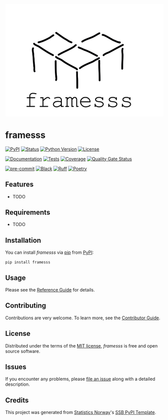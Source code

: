 <picture>
  <source media="(prefers-color-scheme: dark)" srcset="docs/_static/logo-dark-mode.png">
  <source media="(prefers-color-scheme: light)" srcset="docs/_static/logo-light-mode.png">
  <img alt="framesss logo" src="docs/_static/logo-light-mode.png">
</picture>

<!-- github-only-logo -->

# framesss

[![PyPI](https://img.shields.io/pypi/v/framesss.svg)][pypi status]
[![Status](https://img.shields.io/pypi/status/framesss.svg)][pypi status]
[![Python Version](https://img.shields.io/pypi/pyversions/framesss)][pypi status]
[![License](https://img.shields.io/pypi/l/framesss)][license]

[![Documentation](https://github.com/DanBeranek/framesss/actions/workflows/docs.yml/badge.svg)][documentation]
[![Tests](https://github.com/DanBeranek/framesss/actions/workflows/tests.yml/badge.svg)][tests]
[![Coverage](https://sonarcloud.io/api/project_badges/measure?project=DanBeranek_framesss&metric=coverage)][sonarcov]
[![Quality Gate Status](https://sonarcloud.io/api/project_badges/measure?project=DanBeranek_framesss&metric=alert_status)][sonarquality]

[![pre-commit](https://img.shields.io/badge/pre--commit-enabled-brightgreen?logo=pre-commit&logoColor=white)][pre-commit]
[![Black](https://img.shields.io/badge/code%20style-black-000000.svg)][black]
[![Ruff](https://img.shields.io/endpoint?url=https://raw.githubusercontent.com/astral-sh/ruff/main/assets/badge/v2.json)](https://github.com/astral-sh/ruff)
[![Poetry](https://img.shields.io/endpoint?url=https://python-poetry.org/badge/v0.json)][poetry]

[pypi status]: https://pypi.org/project/framesss/
[documentation]: https://DanBeranek.github.io/framesss
[tests]: https://github.com/DanBeranek/framesss/actions?workflow=Tests

[sonarcov]: https://sonarcloud.io/summary/overall?id=DanBeranek_framesss
[sonarquality]: https://sonarcloud.io/summary/overall?id=DanBeranek_framesss
[pre-commit]: https://github.com/pre-commit/pre-commit
[black]: https://github.com/psf/black
[poetry]: https://python-poetry.org/

## Features

- TODO

## Requirements

- TODO

## Installation

You can install _framesss_ via [pip] from [PyPI]:

```console
pip install framesss
```

## Usage

Please see the [Reference Guide] for details.

## Contributing

Contributions are very welcome.
To learn more, see the [Contributor Guide].

## License

Distributed under the terms of the [MIT license][license],
_framesss_ is free and open source software.

## Issues

If you encounter any problems,
please [file an issue] along with a detailed description.

## Credits

This project was generated from [Statistics Norway]'s [SSB PyPI Template].

[statistics norway]: https://www.ssb.no/en
[pypi]: https://pypi.org/
[ssb pypi template]: https://github.com/statisticsnorway/ssb-pypitemplate
[file an issue]: https://github.com/DanBeranek/framesss/issues
[pip]: https://pip.pypa.io/

<!-- github-only -->

[license]: https://github.com/DanBeranek/framesss/blob/main/LICENSE
[contributor guide]: https://github.com/DanBeranek/framesss/blob/main/CONTRIBUTING.md
[reference guide]: https://DanBeranek.github.io/framesss/reference.html
